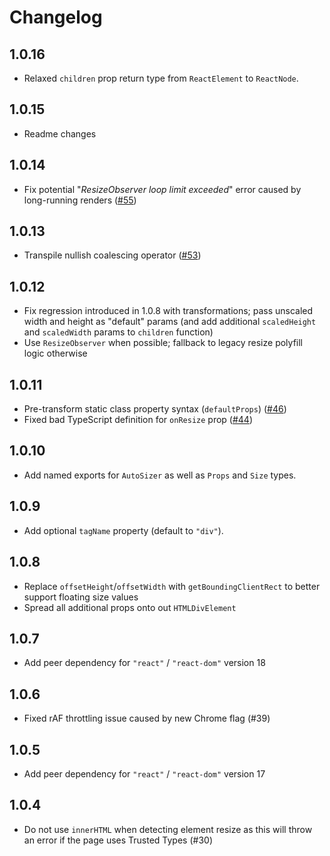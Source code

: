 # Changelog

## 1.0.16
* Relaxed `children` prop return type from `ReactElement` to `ReactNode`.

## 1.0.15
* Readme changes

## 1.0.14
* Fix potential "_ResizeObserver loop limit exceeded_" error caused by long-running renders ([#55](https://github.com/bvaughn/react-virtualized-auto-sizer/issues/55))

## 1.0.13
* Transpile nullish coalescing operator ([#53](https://github.com/bvaughn/react-virtualized-auto-sizer/issues/53))

## 1.0.12
* Fix regression introduced in 1.0.8 with transformations; pass unscaled width and height as "default" params (and add additional `scaledHeight` and `scaledWidth` params to `children` function)
* Use `ResizeObserver` when possible; fallback to legacy resize polyfill logic otherwise

## 1.0.11
* Pre-transform static class property syntax (`defaultProps`) ([#46](https://github.com/bvaughn/react-virtualized-auto-sizer/issues/46))
* Fixed bad TypeScript definition for `onResize` prop ([#44](https://github.com/bvaughn/react-virtualized-auto-sizer/issues/44))

## 1.0.10
* Add named exports for `AutoSizer` as well as `Props` and `Size` types.

## 1.0.9
* Add optional `tagName` property (default to `"div"`).

## 1.0.8
* Replace `offsetHeight`/`offsetWidth` with `getBoundingClientRect` to better support floating size values
* Spread all additional props onto out `HTMLDivElement`

## 1.0.7
* Add peer dependency for `"react"` / `"react-dom"` version 18

## 1.0.6
* Fixed rAF throttling issue caused by new Chrome flag (#39)

## 1.0.5
* Add peer dependency for `"react"` / `"react-dom"` version 17

## 1.0.4
* Do not use `innerHTML` when detecting element resize as this will throw an error if the page uses Trusted Types (#30)